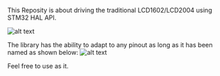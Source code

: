 This Reposity is about driving the traditional LCD1602/LCD2004 using STM32 HAL API.

![alt text](https://i.imgur.com/ws1XgZZ.jpeg)




The library has the ability to adapt to any pinout as long as it has been named as shown below:
![alt text](https://i.imgur.com/P5ZZX37.jpeg[/img])

Feel free to use as it.
